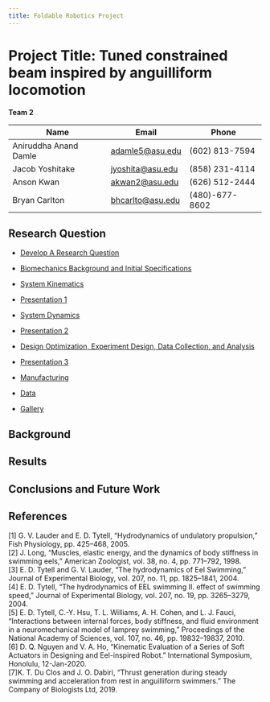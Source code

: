 ```yaml
---
title: Foldable Robotics Project
---
```


# Project Title: Tuned constrained beam inspired by anguilliform locomotion

**Team 2**

|   Name                  |   Email             |   Phone         |
| ------------            | ---------            | ---------       |
| Aniruddha Anand Damle   | adamle5@asu.edu      | (602) 813-7594  |
| Jacob Yoshitake         | jyoshita@asu.edu     | (858) 231-4114  |
| Anson Kwan              | akwan2@asu.edu       | (626) 512-2444  |
| Bryan Carlton           | bhcarlto@asu.edu     | (480)-677-8602  |

## Research Question 

* [Develop A Research Question](/04_Software/05_Markdown/Develop_A_Research_Question.md)

* [Biomechanics Background and Initial Specifications](/04_Software/05_Markdown//Biomechanics_Background_and_Initial_Specifications.md)

* [System Kinematics](/04_Software/05_Markdown/SystemKinematics.md)

* [Presentation 1](/04_Software/05_Markdown/Presentation_1.md)

* [System Dynamics](/04_Software/05_Markdown/SystemDynamics.md)

* [Presentation 2](/04_Software/05_Markdown/Presentation_2.md)

* [Design Optimization, Experiment Design, Data Collection, and Analysis](/04_Software/05_Markdown/Design_Optimization_Experiment_Design_Data_Collection_and_Analysis.md)

* [Presentation 3](/04_Software/05_Markdown/Presentation_3.md)

* [Manufacturing](/04_Software/05_Markdown/Manufacturing.md)

* [Data](/04_Software/05_Markdown/Data.md)

* [Gallery](/04_Software/05_Markdown/Gallery.md)

## Background

## Results

## Conclusions and Future Work

## References
[1] G. V. Lauder and E. D. Tytell, “Hydrodynamics of undulatory propulsion,” Fish Physiology, pp. 425–468, 2005.<br>
[2] J. Long, “Muscles, elastic energy, and the dynamics of body stiffness in swimming eels,” American Zoologist, vol. 38, no. 4, pp. 771–792, 1998. <br>
[3] E. D. Tytell and G. V. Lauder, “The hydrodynamics of Eel Swimming,” Journal of Experimental Biology, vol. 207, no. 11, pp. 1825–1841, 2004. <br>
[4] E. D. Tytell, “The hydrodynamics of EEL swimming II. effect of swimming speed,” Journal of Experimental Biology, vol. 207, no. 19, pp. 3265–3279, 2004.<br> 
[5] E. D. Tytell, C.-Y. Hsu, T. L. Williams, A. H. Cohen, and L. J. Fauci, “Interactions between internal forces, body stiffness, and fluid environment in a neuromechanical model of lamprey swimming,” Proceedings of the National Academy of Sciences, vol. 107, no. 46, pp. 19832–19837, 2010. <br>
[6] D. Q. Nguyen and V. A. Ho, “Kinematic Evaluation of a Series of Soft Actuators in Designing and Eel-inspired Robot.” International Symposium, Honolulu, 12-Jan-2020.<br>
[7]K. T. Du Clos and J. O. Dabiri, “Thrust generation during steady swimming and acceleration from rest in anguilliform swimmers.” The Company of Biologists Ltd, 2019. 
